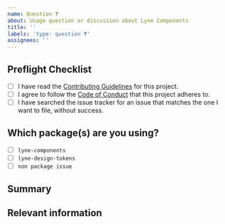 ```yaml
---
name: Question ❓
about: Usage question or discussion about Lyne Components
title: ''
labels: 'type: question ❓'
assignees: ''
---
```


<!--

Hi there! 👋🏻 We hope everything is fine using our projects from the Lyne Design
System. It looks like you might have a question about our work, so we wanted to
share some resources that you could use if you have not tried them yet 🙂.

You can find the Lyne Components documentation [here](https://github.com/lyne-design-system/lyne-components/docs). Also have first a look at our [issues](https://github.com/lyne-design-system/lyne-components/issues) if your question/issue has been asked/raised before or even might have been solved. 

If these resources do not work out, help us out by filling out a couple of
details below!

Thanks in advance!

-->

## Preflight Checklist
<!-- Please ensure you've completed the following steps by replacing [ ] with [x]-->

* [ ] I have read the [Contributing Guidelines](https://github.com/lyne-design-system/lyne-components/blob/master/.github/CONTRIBUTING.md) for this project.
* [ ] I agree to follow the [Code of Conduct](https://github.com/lyne-design-system/lyne-components/blob/master/.github/CODE_OF_CONDUCT.md) that this project adheres to.
* [ ] I have searched the issue tracker for an issue that matches the one I want to file, without success.

## Which package(s) are you using?

<!--
  Add an x in one of the options below, for example:
- [x] package name
-->

- [ ] `lyne-components`
- [ ] `lyne-design-tokens`
- [ ] `non package issue`

## Summary

<!-- Give us a summary about your question -->

## Relevant information

<!-- Provide as much useful information as you can -->
